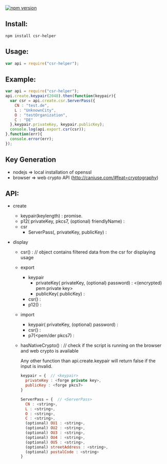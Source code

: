 [![npm version](https://badge.fury.io/js/csr-helper.svg)](https://badge.fury.io/js/csr-helper)

## Install:
`npm install csr-helper`
## Usage:
``` javascript
var api = require("csr-helper");
```
## Example:
``` javascript
var api = require("csr-helper");
api.create.keypair(2048).then(function(keypair){
  var csr = api.create.csr.ServerPass({
    CN : "test.de",
    L : "UnknownCity",
    O : "testOrganization",
    C : "DE"
  },keypair.privateKey, keypair.publicKey);
  console.log(api.export.csr(csr));
},function(err){
  console.error(err);
});
```
## Key Generation
 * nodejs => local installation of openssl
 * browser => web crypto API (http://caniuse.com/#feat=cryptography)

## API:
* create
  * keypair(keylength) : promise.<keypair>
  * p12(<forge private key> privateKey, <forge pkcs7> pkcs7, (optional) <string> friendlyName) : <forge p12>
  * csr
    * ServerPass(<ServerPass>, <forge private key> privateKey, <forge public key> publicKey) : <forge csr>
* display
  * csr(<forge csr>) : <object> // object contains filtered data from the csr for displaying usage
* export
  * keypair
    * privateKey(<forge private key> privateKey, (optional) <string> password) : <(encrypted) pem private key>
    * publicKey(<forge public key> publicKey) : <pem public key>
  * csr(<forge csr>) : <pem csr>
  * p12(<forge p12>) : <der p12>
* import
  * keypair(<forge private key> privateKey, (optional) <string> password) : <keypair>
  * csr(<pem csr>) : <forge csr>
  * p7(<pem/der pkcs7) : <forge pkcs7>
* hasNativeCrypto() : <boolean> // check if the script is running on the browser and web crypto is available

  Any other function than api.create.keypair will return false if the input is invalid.

``` javascript
keypair = {  // <keypair>
  privateKey : <forge private key>,
  publicKey : <forge pkcs7>
}
```

``` javascript
ServerPass = {  // <ServerPass>
  CN : <string>,
  L : <string>,
  O : <string>,
  C : <string>,
  (optional) OU1 : <string>,
  (optional) OU2 : <string>,
  (optional) OU3 : <string>,
  (optional) OU4 : <string>,
  (optional) OU5 : <string>,
  (optional) streetAddress : <string>,
  (optional) postalCode : <string>
}
```
